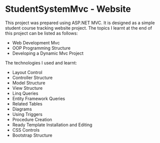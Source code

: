 # StudentSystemMvc - Website

This project was prepared using ASP.NET MVC. It is designed as a simple student course tracking website project. The topics I learnt at the end of this project can be listed as follows:

- Web Development Mvc
- OOP Programming Structure
- Developing a Dynamic Mvc Project

The technologies I used and learnt:

- Layout Control
- Controller Structure
- Model Structure
- View Structure
- Linq Queries
- Entity Framework Queries
- Related Tables
- Diagrams
- Using Triggers
- Procedure Creation
- Ready Template Installation and Editing
- CSS Controls
- Bootstrap Structure
